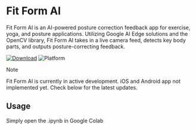 # Fit Form AI
Fit Form AI is an AI-powered posture correction feedback app for exercise, yoga, and posture applications. Utilizing Google AI Edge solutions and the OpenCV library, Fit Form AI takes in a live camera feed, detects key body parts, and outputs posture-correcting feedback.

[![Download](https://img.shields.io/badge/download-latest-brightgreen?style=flat-square)]([https://github.com/jordanbaird/Ice/releases/latest](https://colab.research.google.com/github/pythonioncoder/Fit-Form-AI/blob/main/Prototype_2_Electric_Boogalooo.ipynb))
![Platform](https://img.shields.io/badge/Platform-Browser-blue)

>[!NOTE]
>Fit Form AI is currently in active development. iOS and Android app not implemented yet. Check below for the latest updates.

## Usage
Simply open the .ipynb in Google Colab
